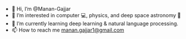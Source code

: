 - 👋 Hi, I’m @Manan-Gajjar
- 👀 I’m interested in computer :computer:, physics, and deep space astronomy :rocket:
- 🌱 I’m currently learning deep learning & natural language processing.
- 📫 How to reach me [manan.gajjar1@gmail.com](mailto:manan.gajjar1@gmail.com?subject=[GitHub]%20Referance)

<!---
Manan-Gajjar/Manan-Gajjar is a ✨ special ✨ repository because its `README.md` (this file) appears on your GitHub profile.
You can click the Preview link to take a look at your changes.
--->
